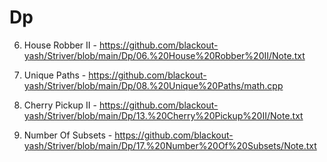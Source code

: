 # Dp

06. House Robber II - https://github.com/blackout-yash/Striver/blob/main/Dp/06.%20House%20Robber%20II/Note.txt

08. Unique Paths - https://github.com/blackout-yash/Striver/blob/main/Dp/08.%20Unique%20Paths/math.cpp

13. Cherry Pickup II - https://github.com/blackout-yash/Striver/blob/main/Dp/13.%20Cherry%20Pickup%20II/Note.txt

17. Number Of Subsets - https://github.com/blackout-yash/Striver/blob/main/Dp/17.%20Number%20Of%20Subsets/Note.txt